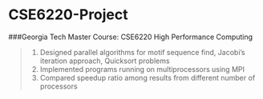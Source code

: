 # CSE6220-Project
###Georgia Tech Master Course: CSE6220 High Performance Computing
> 1.  Designed parallel algorithms for motif sequence find, Jacobi’s iteration approach, Quicksort problems
> 2.  Implemented programs running on multiprocessors using MPI
> 3.  Compared speedup ratio among results from different number of processors